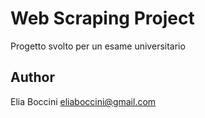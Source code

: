 # Web Scraping Project

Progetto svolto per un esame universitario

## Author 

Elia Boccini eliaboccini@gmail.com
